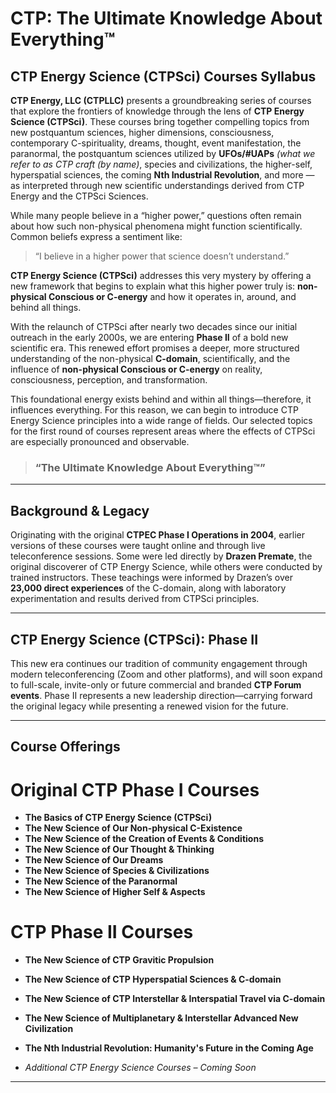 # CTP: The Ultimate Knowledge About Everything™  
## CTP Energy Science (CTPSci) Courses Syllabus  

**CTP Energy, LLC (CTPLLC)** presents a groundbreaking series of courses that explore the frontiers of knowledge through the lens of **CTP Energy Science (CTPSci)**. These courses bring together compelling topics from new postquantum sciences, higher dimensions, consciousness, contemporary C-spirituality, dreams, thought, event manifestation, the paranormal, the postquantum sciences utilized by **UFOs/#UAPs** *(what we refer to as CTP craft (by name)*, species and civilizations, the higher-self, hyperspatial sciences, the coming **Nth Industrial Revolution**, and more — as interpreted through new scientific understandings derived from CTP Energy and the CTPSci Sciences.

While many people believe in a “higher power,” questions often remain about how such non-physical phenomena might function scientifically. Common beliefs express a sentiment like:  
> “I believe in a higher power that science doesn’t understand.”

**CTP Energy Science (CTPSci)** addresses this very mystery by offering a new framework that begins to explain what this higher power truly is: **non-physical Conscious or C-energy** and how it operates in, around, and behind all things.

With the relaunch of CTPSci after nearly two decades since our initial outreach in the early 2000s, we are entering **Phase II** of a bold new scientific era. This renewed effort promises a deeper, more structured understanding of the non-physical **C-domain**, scientifically, and the influence of **non-physical Conscious or C-energy** on reality, consciousness, perception, and transformation.

This foundational energy exists behind and within all things—therefore, it influences everything. For this reason, we can begin to introduce CTP Energy Science principles into a wide range of fields. Our selected topics for the first round of courses represent areas where the effects of CTPSci are especially pronounced and observable.

> ### “The Ultimate Knowledge About Everything™”

---

## Background & Legacy

Originating with the original **CTPEC Phase I Operations in 2004**, earlier versions of these courses were taught online and through live teleconference sessions. Some were led directly by **Drazen Premate**, the original discoverer of CTP Energy Science, while others were conducted by trained instructors. These teachings were informed by Drazen’s over **23,000 direct experiences** of the C-domain, along with laboratory experimentation and results derived from CTPSci principles.

---

## CTP Energy Science (CTPSci): Phase II

This new era continues our tradition of community engagement through modern teleconferencing (Zoom and other platforms), and will soon expand to full-scale, invite-only or future commercial and branded **CTP Forum events**. Phase II represents a new leadership direction—carrying forward the original legacy while presenting a renewed vision for the future.

---

## Course Offerings

# Original CTP Phase I Courses
- **The Basics of CTP Energy Science (CTPSci)**<br>
- **The New Science of Our Non-physical C-Existence**<br>
- **The New Science of the Creation of Events & Conditions**<br>
- **The New Science of Our Thought & Thinking**<br>
- **The New Science of Our Dreams**<br>
- **The New Science of Species & Civilizations**<br>
- **The New Science of the Paranormal**<br>
- **The New Science of Higher Self & Aspects**<br>

# CTP Phase II Courses
- **The New Science of CTP Gravitic Propulsion**  
- **The New Science of CTP Hyperspatial Sciences & C-domain**  
- **The New Science of CTP Interstellar & Interspatial Travel via C-domain**  
- **The New Science of Multiplanetary & Interstellar Advanced New Civilization**  
- **The Nth Industrial Revolution: Humanity's Future in the Coming Age**  


 
- *Additional CTP Energy Science Courses – Coming Soon*

---

